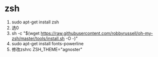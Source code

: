 # zsh

1. sudo apt-get install zsh
2. 选0
3. sh -c "$(wget https://raw.githubusercontent.com/robbyrussell/oh-my-zsh/master/tools/install.sh -O -)"
4. sudo apt-get install fonts-powerline
5. 修改zshrc ZSH_THEME="agnoster"